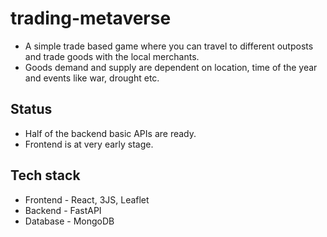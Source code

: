 # trading-metaverse

- A simple trade based game where you can travel to different outposts and trade goods with the local merchants.
- Goods demand and supply are dependent on location, time of the year and events like war, drought etc.

## Status
- Half of the backend basic APIs are ready.
- Frontend is at very early stage.

## Tech stack
- Frontend - React, 3JS, Leaflet
- Backend - FastAPI
- Database - MongoDB
